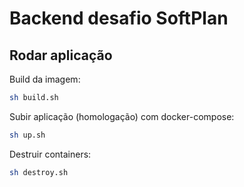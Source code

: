 # Backend desafio SoftPlan

## Rodar aplicação
Build da imagem:
```bash
sh build.sh
```

Subir aplicação (homologação) com docker-compose:
```bash
sh up.sh
```

Destruir containers:
```bash
sh destroy.sh
```